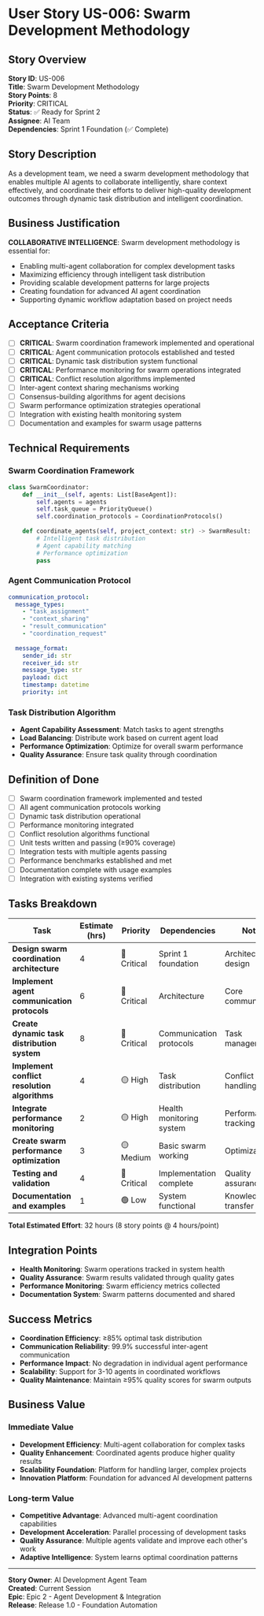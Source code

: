 # User Story US-006: Swarm Development Methodology

## Story Overview
**Story ID**: US-006  
**Title**: Swarm Development Methodology  
**Story Points**: 8  
**Priority**: CRITICAL  
**Status**: ✅ Ready for Sprint 2  
**Assignee**: AI Team  
**Dependencies**: Sprint 1 Foundation (✅ Complete)  

## Story Description
As a development team, we need a swarm development methodology that enables multiple AI agents to collaborate intelligently, share context effectively, and coordinate their efforts to deliver high-quality development outcomes through dynamic task distribution and intelligent coordination.

## Business Justification
**COLLABORATIVE INTELLIGENCE**: Swarm development methodology is essential for:
- Enabling multi-agent collaboration for complex development tasks
- Maximizing efficiency through intelligent task distribution
- Providing scalable development patterns for large projects
- Creating foundation for advanced AI agent coordination
- Supporting dynamic workflow adaptation based on project needs

## Acceptance Criteria
- [ ] **CRITICAL**: Swarm coordination framework implemented and operational
- [ ] **CRITICAL**: Agent communication protocols established and tested
- [ ] **CRITICAL**: Dynamic task distribution system functional
- [ ] **CRITICAL**: Performance monitoring for swarm operations integrated
- [ ] **CRITICAL**: Conflict resolution algorithms implemented
- [ ] Inter-agent context sharing mechanisms working
- [ ] Consensus-building algorithms for agent decisions
- [ ] Swarm performance optimization strategies operational
- [ ] Integration with existing health monitoring system
- [ ] Documentation and examples for swarm usage patterns

## Technical Requirements

### **Swarm Coordination Framework**
```python
class SwarmCoordinator:
    def __init__(self, agents: List[BaseAgent]):
        self.agents = agents
        self.task_queue = PriorityQueue()
        self.coordination_protocols = CoordinationProtocols()
        
    def coordinate_agents(self, project_context: str) -> SwarmResult:
        # Intelligent task distribution
        # Agent capability matching
        # Performance optimization
        pass
```

### **Agent Communication Protocol**
```yaml
communication_protocol:
  message_types:
    - "task_assignment"
    - "context_sharing"
    - "result_communication"
    - "coordination_request"
    
  message_format:
    sender_id: str
    receiver_id: str
    message_type: str
    payload: dict
    timestamp: datetime
    priority: int
```

### **Task Distribution Algorithm**
- **Agent Capability Assessment**: Match tasks to agent strengths
- **Load Balancing**: Distribute work based on current agent load
- **Performance Optimization**: Optimize for overall swarm performance
- **Quality Assurance**: Ensure task quality through coordination

## Definition of Done
- [ ] Swarm coordination framework implemented and tested
- [ ] All agent communication protocols working
- [ ] Dynamic task distribution operational
- [ ] Performance monitoring integrated
- [ ] Conflict resolution algorithms functional
- [ ] Unit tests written and passing (≥90% coverage)
- [ ] Integration tests with multiple agents passing
- [ ] Performance benchmarks established and met
- [ ] Documentation complete with usage examples
- [ ] Integration with existing systems verified

## Tasks Breakdown
| Task | Estimate (hrs) | Priority | Dependencies | Notes |
|------|----------------|----------|--------------|-------|
| **Design swarm coordination architecture** | 4 | 🔴 Critical | Sprint 1 foundation | Architecture design |
| **Implement agent communication protocols** | 6 | 🔴 Critical | Architecture | Core communication |
| **Create dynamic task distribution system** | 8 | 🔴 Critical | Communication protocols | Task management |
| **Implement conflict resolution algorithms** | 4 | 🟡 High | Task distribution | Conflict handling |
| **Integrate performance monitoring** | 2 | 🟡 High | Health monitoring system | Performance tracking |
| **Create swarm performance optimization** | 3 | 🟡 Medium | Basic swarm working | Optimization |
| **Testing and validation** | 4 | 🔴 Critical | Implementation complete | Quality assurance |
| **Documentation and examples** | 1 | 🟢 Low | System functional | Knowledge transfer |

**Total Estimated Effort**: 32 hours (8 story points @ 4 hours/point)

## Integration Points
- **Health Monitoring**: Swarm operations tracked in system health
- **Quality Assurance**: Swarm results validated through quality gates  
- **Performance Monitoring**: Swarm efficiency metrics collected
- **Documentation System**: Swarm patterns documented and shared

## Success Metrics
- **Coordination Efficiency**: ≥85% optimal task distribution
- **Communication Reliability**: 99.9% successful inter-agent communication
- **Performance Impact**: No degradation in individual agent performance
- **Scalability**: Support for 3-10 agents in coordinated workflows
- **Quality Maintenance**: Maintain ≥95% quality scores for swarm outputs

## Business Value
### **Immediate Value**
- **Development Efficiency**: Multi-agent collaboration for complex tasks
- **Quality Enhancement**: Coordinated agents produce higher quality results
- **Scalability Foundation**: Platform for handling larger, complex projects
- **Innovation Platform**: Foundation for advanced AI development patterns

### **Long-term Value**
- **Competitive Advantage**: Advanced multi-agent coordination capabilities
- **Development Acceleration**: Parallel processing of development tasks
- **Quality Assurance**: Multiple agents validate and improve each other's work
- **Adaptive Intelligence**: System learns optimal coordination patterns

---

**Story Owner**: AI Development Agent Team  
**Created**: Current Session  
**Epic**: Epic 2 - Agent Development & Integration  
**Release**: Release 1.0 - Foundation Automation
